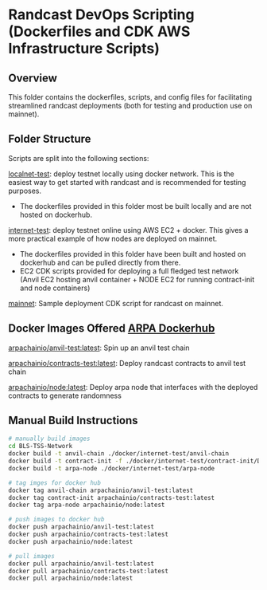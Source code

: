 # Randcast DevOps Scripting (Dockerfiles and CDK AWS Infrastructure Scripts)

## Overview

This folder contains the dockerfiles, scripts, and config files for facilitating streamlined randcast deployments (both for testing and production use on mainnet).



## Folder Structure

Scripts are split into the following sections:

[localnet-test](./localnet-test/README.md): deploy testnet locally using docker network. This is the easiest way to get started with randcast and is recommended for testing purposes.

- The dockerfiles provided in this folder most be built locally and are not hosted on dockerhub.

[internet-test](./internet-test/README.md): deploy testnet online using AWS EC2 + docker. This gives a more practical example of how nodes are deployed on mainnet.

- The dockerfiles provided in this folder have been built and hosted on dockerhub and can be pulled directly from there.
- EC2 CDK scripts provided for deploying a full fledged test network (Anvil EC2 hosting anvil container + NODE EC2 for running contract-init and  node containers)

[mainnet](./mainnet/README.md): Sample deployment CDK script for randcast on mainnet.

## Docker Images Offered [ARPA Dockerhub](https://hub.docker.com/u/arpachainio)

[arpachainio/anvil-test:latest](https://hub.docker.com/r/arpachainio/anvil-test/tags): Spin up an anvil test chain

[arpachainio/contracts-test:latest](https://hub.docker.com/r/arpachainio/contracts-test/tags): Deploy randcast contracts to anvil test chain

[arpachainio/node:latest](https://hub.docker.com/r/arpachainio/node/tags): Deploy arpa node that interfaces with the deployed contracts to generate randomness

## Manual Build Instructions

```bash
# manually build images
cd BLS-TSS-Network
docker build -t anvil-chain ./docker/internet-test/anvil-chain
docker build -t contract-init -f ./docker/internet-test/contract-init/Dockerfile .
docker build -t arpa-node ./docker/internet-test/arpa-node

# tag imges for docker hub
docker tag anvil-chain arpachainio/anvil-test:latest
docker tag contract-init arpachainio/contracts-test:latest
docker tag arpa-node arpachainio/node:latest

# push images to docker hub
docker push arpachainio/anvil-test:latest
docker push arpachainio/contracts-test:latest
docker push arpachainio/node:latest

# pull images
docker pull arpachainio/anvil-test:latest
docker pull arpachainio/contracts-test:latest
docker pull arpachainio/node:latest
```
